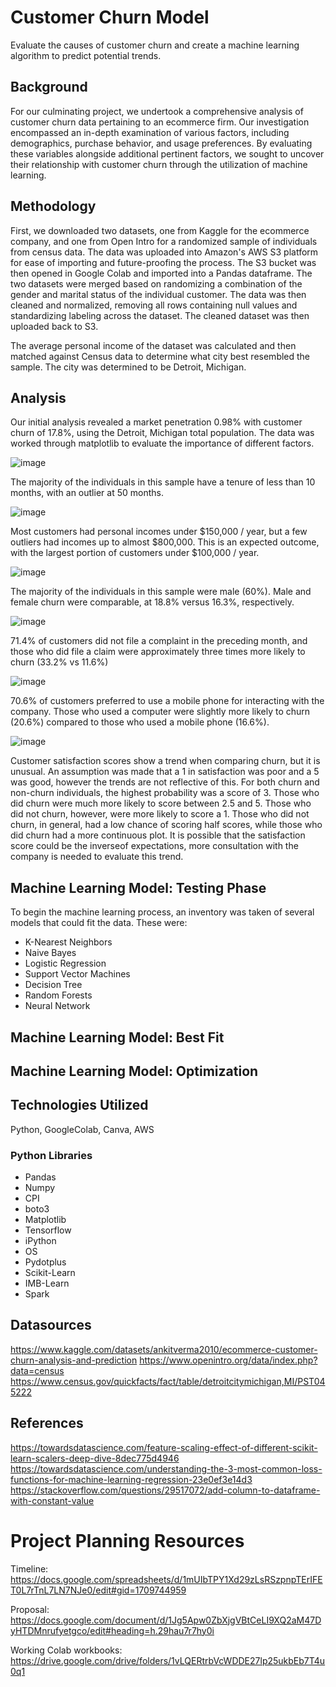 # Customer Churn Model

Evaluate the causes of customer churn and create a machine learning algorithm to predict potential trends.

## Background
For our culminating project, we undertook a comprehensive analysis of customer churn data pertaining to an ecommerce firm. Our investigation encompassed an in-depth examination of various factors, including demographics, purchase behavior, and usage preferences. By evaluating these variables alongside additional pertinent factors, we sought to uncover their relationship with customer churn through the utilization of machine learning.

## Methodology 

First, we downloaded two datasets, one from Kaggle for the ecommerce company, and one from Open Intro for a randomized sample of individuals from census data. The data was uploaded into Amazon's AWS S3 platform for ease of importing and future-proofing the process. The S3 bucket was then opened in Google Colab and imported into a Pandas dataframe. The two datasets were merged based on randomizing a combination of the gender and marital status of the individual customer. The data was then cleaned and normalized, removing all rows containing null values and standardizing labeling across the dataset. The cleaned dataset was then uploaded back to S3.

The average personal income of the dataset was calculated and then matched against Census data to determine what city best resembled the sample. The city was determined to be Detroit, Michigan.

## Analysis 

Our initial analysis revealed a market penetration 0.98% with customer churn of 17.8%, using the Detroit, Michigan total population. The data was worked through matplotlib to evaluate the importance of different factors.

![image](https://github.com/rhisehl/Customer-Churn-Model/assets/116215793/87a024fb-f6d7-445f-ac92-456349cba98e)

The majority of the individuals in this sample have a tenure of less than 10 months, with an outlier at 50 months.


![image](https://github.com/rhisehl/Customer-Churn-Model/assets/116215793/56d2cc72-bd7c-47f8-96c0-38c7f267c457)

Most customers had personal incomes under $150,000 / year, but a few outliers had incomes up to almost $800,000. This is an expected outcome, with the largest portion of customers under $100,000 / year.


![image](https://github.com/rhisehl/Customer-Churn-Model/assets/116215793/4c07567c-18cd-4c30-ad0b-08a695361bdd)

The majority of the individuals in this sample were male (60%). Male and female churn were comparable, at 18.8% versus 16.3%, respectively.


![image](https://github.com/rhisehl/Customer-Churn-Model/assets/116215793/10e58f01-3ce1-4114-add1-b7904dca13b2)

71.4% of customers did not file a complaint in the preceding month, and those who did file a claim were approximately three times more likely to churn (33.2% vs 11.6%) 


![image](https://github.com/rhisehl/Customer-Churn-Model/assets/116215793/4dd80792-f0ce-454f-8b5a-2ec9cbdf26c2)

70.6% of customers preferred to use a mobile phone for interacting with the company. Those who used a computer were slightly more likely to churn (20.6%) compared to those who used a mobile phone (16.6%).


![image](https://github.com/rhisehl/Customer-Churn-Model/assets/116215793/6c36a393-5ee5-4185-b6d3-fa824dfa05d0)

Customer satisfaction scores show a trend when comparing churn, but it is unusual. An assumption was made that a 1 in satisfaction was poor and a 5 was good, however the trends are not reflective of this. For both churn and non-churn individuals, the highest probability was a score of 3. Those who did churn were much more likely to score between 2.5 and 5. Those who did not churn, however, were more likely to score a 1. Those who did not churn, in general, had a low chance of scoring half scores, while those who did churn had a more continuous plot. It is possible that the satisfaction score could be the inverseof expectations, more consultation with the company is needed to evaluate this trend.



## Machine Learning Model: Testing Phase
To begin the machine learning process, an inventory was taken of several models that could fit the data. These were:
* K-Nearest Neighbors
* Naive Bayes
* Logistic Regression
* Support Vector Machines
* Decision Tree
* Random Forests
* Neural Network


## Machine Learning Model: Best Fit

## Machine Learning Model: Optimization



## Technologies Utilized

Python, GoogleColab, Canva, AWS
### Python Libraries
* Pandas
* Numpy
* CPI
* boto3
* Matplotlib
* Tensorflow
* iPython
* OS
* Pydotplus
* Scikit-Learn
* IMB-Learn
* Spark

## Datasources

https://www.kaggle.com/datasets/ankitverma2010/ecommerce-customer-churn-analysis-and-prediction
https://www.openintro.org/data/index.php?data=census
https://www.census.gov/quickfacts/fact/table/detroitcitymichigan,MI/PST045222

## References

https://towardsdatascience.com/feature-scaling-effect-of-different-scikit-learn-scalers-deep-dive-8dec775d4946
https://towardsdatascience.com/understanding-the-3-most-common-loss-functions-for-machine-learning-regression-23e0ef3e14d3
https://stackoverflow.com/questions/29517072/add-column-to-dataframe-with-constant-value

# Project Planning Resources

Timeline: https://docs.google.com/spreadsheets/d/1mUIbTPY1Xd29zLsRSzpnpTErIFET0L7rTnL7LN7NJe0/edit#gid=1709744959

Proposal: https://docs.google.com/document/d/1Jg5Apw0ZbXjgVBtCeLI9XQ2aM47DyHTDMnrufyetgco/edit#heading=h.29hau7r7hy0i

Working Colab workbooks: https://drive.google.com/drive/folders/1vLQERtrbVcWDDE27lp25ukbEb7T4u0q1
